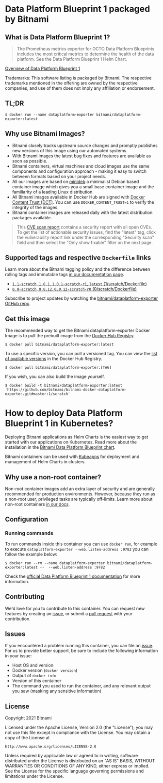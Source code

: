 # Data Platform Blueprint 1 packaged by Bitnami

## What is Data Platform Blueprint 1?

> The Prometheus metrics exporter for OCTO Data Platform Blueprints includes the most critical metrics to determine the health of the data platform. See the Data Platform Blueprint 1 Helm Chart.

[Overview of Data Platform Blueprint 1](https://bitnami.com/stack/data-platform-metrics-exporter)

Trademarks: This software listing is packaged by Bitnami. The respective trademarks mentioned in the offering are owned by the respective companies, and use of them does not imply any affiliation or endorsement.

## TL;DR

```console
$ docker run --name dataplatform-exporter bitnami/dataplatform-exporter:latest
```

## Why use Bitnami Images?

- Bitnami closely tracks upstream source changes and promptly publishes new versions of this image using our automated systems.
- With Bitnami images the latest bug fixes and features are available as soon as possible.
- Bitnami containers, virtual machines and cloud images use the same components and configuration approach - making it easy to switch between formats based on your project needs.
- All our images are based on [minideb](https://github.com/bitnami/minideb) a minimalist Debian based container image which gives you a small base container image and the familiarity of a leading Linux distribution.
- All Bitnami images available in Docker Hub are signed with [Docker Content Trust (DCT)](https://docs.docker.com/engine/security/trust/content_trust/). You can use `DOCKER_CONTENT_TRUST=1` to verify the integrity of the images.
- Bitnami container images are released daily with the latest distribution packages available.


> This [CVE scan report](https://quay.io/repository/bitnami/dataplatform-exporter?tab=tags) contains a security report with all open CVEs. To get the list of actionable security issues, find the "latest" tag, click the vulnerability report link under the corresponding "Security scan" field and then select the "Only show fixable" filter on the next page.

## Supported tags and respective `Dockerfile` links

Learn more about the Bitnami tagging policy and the difference between rolling tags and immutable tags [in our documentation page](https://docs.bitnami.com/tutorials/understand-rolling-tags-containers/).


- [`1`, `1-scratch`, `1.0.1`, `1.0.1-scratch-r1`, `latest` (1/scratch/Dockerfile)](https://github.com/bitnami/bitnami-docker-dataplatform-exporter/blob/1.0.1-scratch-r1/1/scratch/Dockerfile)
- [`0`, `0-scratch`, `0.0.12`, `0.0.12-scratch-r0` (0/scratch/Dockerfile)](https://github.com/bitnami/bitnami-docker-dataplatform-exporter/blob/0.0.12-scratch-r0/0/scratch/Dockerfile)

Subscribe to project updates by watching the [bitnami/dataplatform-exporter GitHub repo](https://github.com/bitnami/bitnami-docker-dataplatform-exporter).

## Get this image

The recommended way to get the Bitnami dataplatform-exporter Docker Image is to pull the prebuilt image from the [Docker Hub Registry](https://hub.docker.com/r/bitnami/dataplatform-exporter).

```console
$ docker pull bitnami/dataplatform-exporter:latest
```

To use a specific version, you can pull a versioned tag. You can view the [list of available versions](https://hub.docker.com/r/bitnami/dataplatform-exporter/tags/) in the Docker Hub Registry.

```console
$ docker pull bitnami/dataplatform-exporter:[TAG]
```

If you wish, you can also build the image yourself.

```console
$ docker build -t bitnami/dataplatform-exporter:latest 'https://github.com/bitnami/bitnami-docker-dataplatform-exporter.git#master:1/scratch'
```

# How to deploy Data Platform Blueprint 1 in Kubernetes?

Deploying Bitnami applications as Helm Charts is the easiest way to get started with our applications on Kubernetes. Read more about the installation in the [Bitnami Data Platform Blueprint chart](https://github.com/bitnami/charts/tree/master/bitnami/dataplatform-bp1).

Bitnami containers can be used with [Kubeapps](https://kubeapps.com/) for deployment and management of Helm Charts in clusters.

## Why use a non-root container?

Non-root container images add an extra layer of security and are generally recommended for production environments. However, because they run as a non-root user, privileged tasks are typically off-limits. Learn more about non-root containers [in our docs](https://docs.bitnami.com/tutorials/work-with-non-root-containers/).

## Configuration

### Running commands

To run commands inside this container you can use `docker run`, for example to execute `dataplatform-exporter --web.listen-address :9782` you can follow the example below:

```console
$ docker run --rm --name dataplatform-exporter bitnami/dataplatform-exporter:latest --  --web.listen-address :9782
```

Check the [official Data Platform Blueprint 1 documentation](https://bitnami.com/stack/data-platform-metrics-exporter#configuration) for more information.

## Contributing

We'd love for you to contribute to this container. You can request new features by creating an [issue](https://github.com/bitnami/bitnami-docker-dataplatform-exporter/issues), or submit a [pull request](https://github.com/bitnami/bitnami-docker-dataplatform-exporter/pulls) with your contribution.

## Issues

If you encountered a problem running this container, you can file an [issue](https://github.com/bitnami/bitnami-docker-dataplatform-exporter/issues/new). For us to provide better support, be sure to include the following information in your issue:

- Host OS and version
- Docker version (`docker version`)
- Output of `docker info`
- Version of this container
- The command you used to run the container, and any relevant output you saw (masking any sensitive information)

## License

Copyright 2021 Bitnami

Licensed under the Apache License, Version 2.0 (the "License");
you may not use this file except in compliance with the License.
You may obtain a copy of the License at

    http://www.apache.org/licenses/LICENSE-2.0

Unless required by applicable law or agreed to in writing, software
distributed under the License is distributed on an "AS IS" BASIS,
WITHOUT WARRANTIES OR CONDITIONS OF ANY KIND, either express or implied.
See the License for the specific language governing permissions and
limitations under the License.
